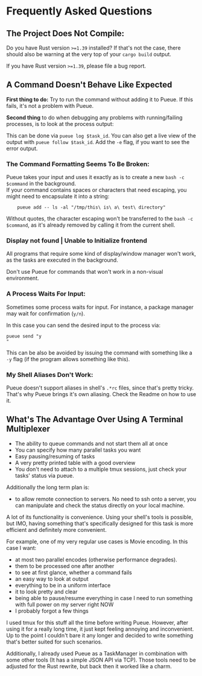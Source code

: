 # Frequently Asked Questions


## The Project Does Not Compile:
Do you have Rust version `>=1.39` installed?
If that's not the case, there should also be warning at the very top of your `cargo build` output.

If you have Rust version `>=1.39`, please file a bug report.


## A Command Doesn't Behave Like Expected

**First thing to do:** Try to run the command without adding it to Pueue.
If this fails, it's not a problem with Pueue.

**Second thing** to do when debugging any problems with running/failing processes, is to look at the process output:

This can be done via `pueue log $task_id`.
You can also get a live view of the output with `pueue follow $task_id`.
Add the `-e` flag, if you want to see the error output.


### The Command Formatting Seems To Be Broken:

Pueue takes your input and uses it exactly as is to create a new `bash -c $command` in the background.  
If your command contains spaces or characters that need escaping, you might need to encapsulate it into a string:

```
    pueue add -- ls -al "/tmp/this\ is\ a\ test\ directory"
```

Without quotes, the character escaping won't be transferred to the `bash -c $command`, as it's already removed by calling it from the current shell.


### Display not found | Unable to Initialize frontend

All programs that require some kind of display/window manager won't work, as the tasks are executed in the background.

Don't use Pueue for commands that won't work in a non-visual environment.


### A Process Waits For Input:

Sometimes some process waits for input. For instance, a package manager may wait for confirmation (`y/n`).

In this case you can send the desired input to the process via:

```
pueue send "y
"
```

This can be also be avoided by issuing the command with something like a `-y` flag (if the program allows something like this).



### My Shell Aliases Don't Work:

Pueue doesn't support aliases in shell's `.*rc` files, since that's pretty tricky.
That's why Pueue brings it's own aliasing.
Check the Readme on how to use it.

## What's The Advantage Over Using A Terminal Multiplexer

- The ability to queue commands and not start them all at once
- You can specify how many parallel tasks you want
- Easy pausing/resuming of tasks
- A very pretty printed table with a good overview
- You don't need to attach to a multiple tmux sessions, just check your tasks' status via pueue.

Additionally the long term plan is:

- to allow remote connection to servers. No need to ssh onto a server, you can manipulate and check the status directly on your local machine.

A lot of its functionality is convenience. Using your shell's tools is possible, but IMO, having something that's specifically designed for this task is more efficient and definitely more convenient.


For example, one of my very regular use cases is Movie encoding. In this case I want:

- at most two parallel encodes (otherwise performance degrades).
- them to be processed one after another
- to see at first glance, whether a command fails
- an easy way to look at output
- everything to be in a uniform interface
- it to look pretty and clear
- being able to pause/resume everything in case I need to run something with full power on my server right NOW
- I probably forgot a few things

I used tmux for this stuff all the time before writing Pueue.
However, after using it for a really long time, it just kept feeling annoying and inconvenient.
Up to the point I couldn't bare it any longer and decided to write something that's better suited for such scenarios.

Additionally, I already used Pueue as a TaskManager in combination with some other tools (It has a simple JSON API via TCP).
Those tools need to be adjusted for the Rust rewrite, but back then it worked like a charm.
